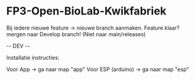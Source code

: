 # FP3-Open-BioLab-Kwikfabriek

Bij iedere nieuwe feature -> nieuwe branch aanmaken.
Feature klaar? mergen naar Develop branch! (Niet naar main/releases)


-- DEV --

Installatie instructies:

Voor App -> ga naar map "app"
Voor ESP (arduino) -> ga naar map "esp"